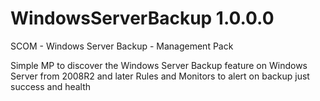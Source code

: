 # WindowsServerBackup 1.0.0.0
SCOM - Windows Server Backup - Management Pack

Simple MP to discover the Windows Server Backup feature on Windows Server from 2008R2 and later
Rules and Monitors to alert on backup just success and health
